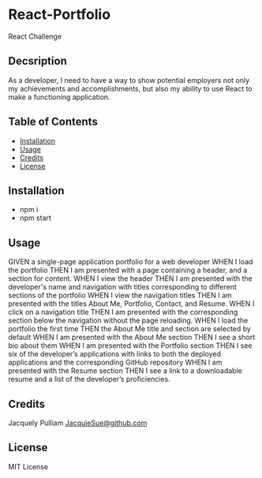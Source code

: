 # React-Portfolio
React Challenge

## Decsription

As a developer, I need to have a way to show  potential employers not only my achievements and accomplishments,  but also my ability to use React to make a functioning application.

## Table of Contents

- [Installation](#installation)
- [Usage](#usage)
- [Credits](#credits)
- [License](#license)

## Installation
 * npm i
 * npm start

## Usage
GIVEN a single-page application portfolio for a web developer
WHEN I load the portfolio
THEN I am presented with a page containing a header, and a section for content.
WHEN I view the header
THEN I am presented with the developer's name and navigation with titles corresponding to different sections of the portfolio
WHEN I view the navigation titles
THEN I am presented with the titles About Me, Portfolio, Contact, and Resume.
WHEN I click on a navigation title
THEN I am presented with the corresponding section below the navigation without the page reloading.
WHEN I load the portfolio the first time
THEN the About Me title and section are selected by default
WHEN I am presented with the About Me section
THEN I see a short bio about them
WHEN I am presented with the Portfolio section THEN I see six of the developer’s applications with links to both the deployed applications and the corresponding GitHub repository
WHEN I am presented with the Resume section
THEN I see a link to a downloadable resume and a list of the developer’s proficiencies.
<!-- WHEN I am presented with the Contact section
THEN I see a contact form with fields for a name, an email address, and a message
WHEN I move my cursor out of one of the form fields without entering text
THEN I receive a notification that this field is required
WHEN I enter text into the email address field
THEN I receive a notification if I have entered an invalid email address -->

## Credits

Jacquely Pulliam
[JacquieSue@github.com](JacquieSue@github.com)

## License

MIT License
